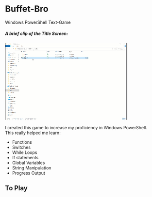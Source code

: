 # Buffet-Bro
Windows PowerShell Text-Game
##### A brief clip of the Title Screen:<br/>
![A brief animation of the Title Screen](https://github.com/cielgoldenflame/Buffet-Bro/blob/master/Pics/TitleScreen.gif)

I created this game to increase my proficiency in Windows PowerShell.<br/>
This really helped me learn:
* Functions
* Switches
* While Loops
* If statements
* Global Variables
* String Manipulation
* Progress Output

## To Play
